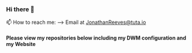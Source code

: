 ### Hi there 👋
📫 How to reach me: 
--> Email at JonathanReeves@tuta.io

#### Please view my repositories below including my DWM configuration and my Website 
